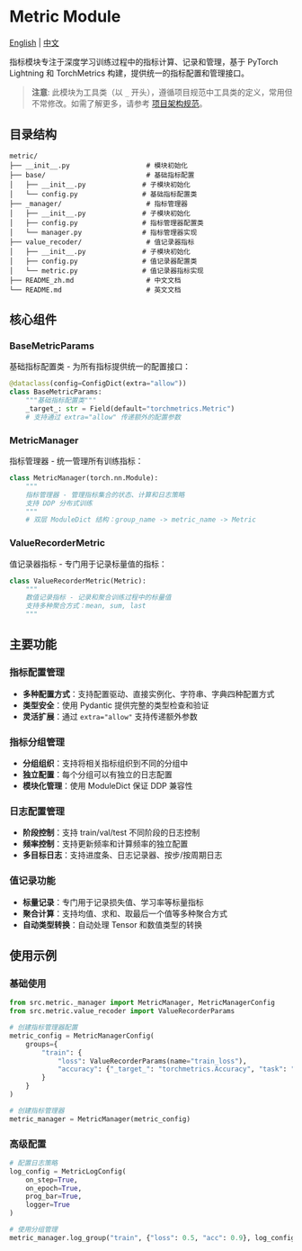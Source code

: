 # Metric Module

[English](README.md) | [中文](README_zh.md)

指标模块专注于深度学习训练过程中的指标计算、记录和管理，基于 PyTorch Lightning 和 TorchMetrics 构建，提供统一的指标配置和管理接口。

> **注意**: 此模块为工具类（以 `_` 开头），遵循项目规范中工具类的定义，常用但不常修改。如需了解更多，请参考 [项目架构规范](../../architecture_zh.md)。

## 目录结构

```text
metric/
├── __init__.py                   # 模块初始化
├── base/                         # 基础指标配置
│   ├── __init__.py              # 子模块初始化
│   └── config.py                # 基础指标配置类
├── _manager/                     # 指标管理器
│   ├── __init__.py              # 子模块初始化
│   ├── config.py                # 指标管理器配置类
│   └── manager.py               # 指标管理器实现
├── value_recoder/                # 值记录器指标
│   ├── __init__.py              # 子模块初始化
│   ├── config.py                # 值记录器配置类
│   └── metric.py                # 值记录器指标实现
├── README_zh.md                  # 中文文档
└── README.md                     # 英文文档
```

## 核心组件

### BaseMetricParams

基础指标配置类 - 为所有指标提供统一的配置接口：

```python
@dataclass(config=ConfigDict(extra="allow"))
class BaseMetricParams:
    """基础指标配置类"""
    _target_: str = Field(default="torchmetrics.Metric")
    # 支持通过 extra="allow" 传递额外的配置参数
```

### MetricManager

指标管理器 - 统一管理所有训练指标：

```python
class MetricManager(torch.nn.Module):
    """
    指标管理器 - 管理指标集合的状态、计算和日志策略
    支持 DDP 分布式训练
    """
    # 双层 ModuleDict 结构：group_name -> metric_name -> Metric
```

### ValueRecorderMetric

值记录器指标 - 专门用于记录标量值的指标：

```python
class ValueRecorderMetric(Metric):
    """
    数值记录指标 - 记录和聚合训练过程中的标量值
    支持多种聚合方式：mean, sum, last
    """
```

## 主要功能

### 指标配置管理

- **多种配置方式**：支持配置驱动、直接实例化、字符串、字典四种配置方式
- **类型安全**：使用 Pydantic 提供完整的类型检查和验证
- **灵活扩展**：通过 `extra="allow"` 支持传递额外参数

### 指标分组管理

- **分组组织**：支持将相关指标组织到不同的分组中
- **独立配置**：每个分组可以有独立的日志配置
- **模块化管理**：使用 ModuleDict 保证 DDP 兼容性

### 日志配置管理

- **阶段控制**：支持 train/val/test 不同阶段的日志控制
- **频率控制**：支持更新频率和计算频率的独立配置
- **多目标日志**：支持进度条、日志记录器、按步/按周期日志

### 值记录功能

- **标量记录**：专门用于记录损失值、学习率等标量指标
- **聚合计算**：支持均值、求和、取最后一个值等多种聚合方式
- **自动类型转换**：自动处理 Tensor 和数值类型的转换

## 使用示例

### 基础使用

```python
from src.metric._manager import MetricManager, MetricManagerConfig
from src.metric.value_recoder import ValueRecorderParams

# 创建指标管理器配置
metric_config = MetricManagerConfig(
    groups={
        "train": {
            "loss": ValueRecorderParams(name="train_loss"),
            "accuracy": {"_target_": "torchmetrics.Accuracy", "task": "multiclass", "num_classes": 10}
        }
    }
)

# 创建指标管理器
metric_manager = MetricManager(metric_config)
```

### 高级配置

```python
# 配置日志策略
log_config = MetricLogConfig(
    on_step=True,
    on_epoch=True,
    prog_bar=True,
    logger=True
)

# 使用分组管理
metric_manager.log_group("train", {"loss": 0.5, "acc": 0.9}, log_config)
```
